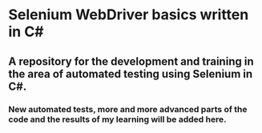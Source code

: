 # Selenium WebDriver basics written in C#
## A repository for the development and training in the area of automated testing using Selenium in C#. 
### New automated tests, more and more advanced parts of the code and the results of my learning will be added here.
